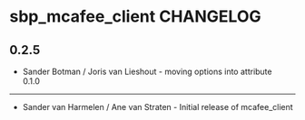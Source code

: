 sbp_mcafee_client CHANGELOG
===========================
0.2.5  
-----
- Sander Botman / Joris van Lieshout - moving options into attribute  
0.1.0  
-----
- Sander van Harmelen / Ane van Straten - Initial release of mcafee_client

